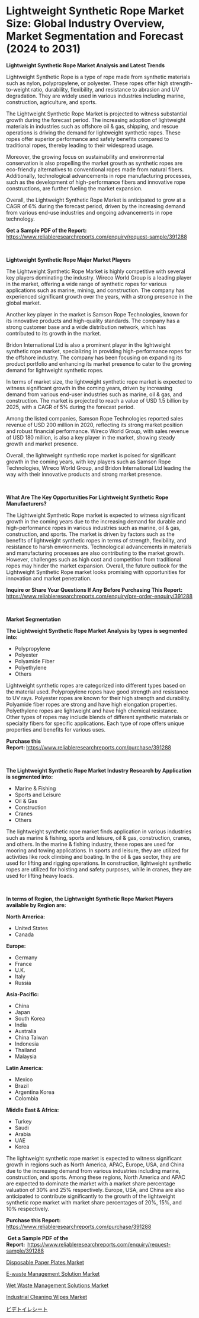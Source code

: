 <p><h1>Lightweight Synthetic Rope Market Size: Global Industry Overview, Market Segmentation and Forecast (2024 to 2031)</h1></p><p><strong>Lightweight Synthetic Rope Market Analysis and Latest Trends</strong></p>
<p><p>Lightweight Synthetic Rope is a type of rope made from synthetic materials such as nylon, polypropylene, or polyester. These ropes offer high strength-to-weight ratio, durability, flexibility, and resistance to abrasion and UV degradation. They are widely used in various industries including marine, construction, agriculture, and sports.</p><p>The Lightweight Synthetic Rope Market is projected to witness substantial growth during the forecast period. The increasing adoption of lightweight materials in industries such as offshore oil & gas, shipping, and rescue operations is driving the demand for lightweight synthetic ropes. These ropes offer superior performance and safety benefits compared to traditional ropes, thereby leading to their widespread usage.</p><p>Moreover, the growing focus on sustainability and environmental conservation is also propelling the market growth as synthetic ropes are eco-friendly alternatives to conventional ropes made from natural fibers. Additionally, technological advancements in rope manufacturing processes, such as the development of high-performance fibers and innovative rope constructions, are further fueling the market expansion.</p><p>Overall, the Lightweight Synthetic Rope Market is anticipated to grow at a CAGR of 6% during the forecast period, driven by the increasing demand from various end-use industries and ongoing advancements in rope technology.</p></p>
<p><strong>Get a Sample PDF of the Report:&nbsp;</strong> <a href="https://www.reliableresearchreports.com/enquiry/request-sample/391288">https://www.reliableresearchreports.com/enquiry/request-sample/391288</a></p>
<p>&nbsp;</p>
<p><strong>Lightweight Synthetic Rope Major Market Players</strong></p>
<p><p>The Lightweight Synthetic Rope Market is highly competitive with several key players dominating the industry. Wireco World Group is a leading player in the market, offering a wide range of synthetic ropes for various applications such as marine, mining, and construction. The company has experienced significant growth over the years, with a strong presence in the global market.</p><p>Another key player in the market is Samson Rope Technologies, known for its innovative products and high-quality standards. The company has a strong customer base and a wide distribution network, which has contributed to its growth in the market.</p><p>Bridon International Ltd is also a prominent player in the lightweight synthetic rope market, specializing in providing high-performance ropes for the offshore industry. The company has been focusing on expanding its product portfolio and enhancing its market presence to cater to the growing demand for lightweight synthetic ropes.</p><p>In terms of market size, the lightweight synthetic rope market is expected to witness significant growth in the coming years, driven by increasing demand from various end-user industries such as marine, oil & gas, and construction. The market is projected to reach a value of USD 1.5 billion by 2025, with a CAGR of 5% during the forecast period.</p><p>Among the listed companies, Samson Rope Technologies reported sales revenue of USD 200 million in 2020, reflecting its strong market position and robust financial performance. Wireco World Group, with sales revenue of USD 180 million, is also a key player in the market, showing steady growth and market presence.</p><p>Overall, the lightweight synthetic rope market is poised for significant growth in the coming years, with key players such as Samson Rope Technologies, Wireco World Group, and Bridon International Ltd leading the way with their innovative products and strong market presence.</p></p>
<p>&nbsp;</p>
<p><strong>What Are The Key Opportunities For Lightweight Synthetic Rope Manufacturers?</strong></p>
<p><p>The Lightweight Synthetic Rope market is expected to witness significant growth in the coming years due to the increasing demand for durable and high-performance ropes in various industries such as marine, oil & gas, construction, and sports. The market is driven by factors such as the benefits of lightweight synthetic ropes in terms of strength, flexibility, and resistance to harsh environments. Technological advancements in materials and manufacturing processes are also contributing to the market growth. However, challenges such as high cost and competition from traditional ropes may hinder the market expansion. Overall, the future outlook for the Lightweight Synthetic Rope market looks promising with opportunities for innovation and market penetration.</p></p>
<p><strong>Inquire or Share Your Questions If Any Before Purchasing This Report:</strong> <a href="https://www.reliableresearchreports.com/enquiry/pre-order-enquiry/391288">https://www.reliableresearchreports.com/enquiry/pre-order-enquiry/391288</a></p>
<p>&nbsp;</p>
<p><strong>Market Segmentation</strong></p>
<p><strong>The Lightweight Synthetic Rope Market Analysis by types is segmented into:</strong></p>
<p><ul><li>Polypropylene</li><li>Polyester</li><li>Polyamide Fiber</li><li>Polyethylene</li><li>Others</li></ul></p>
<p><p>Lightweight synthetic ropes are categorized into different types based on the material used. Polypropylene ropes have good strength and resistance to UV rays. Polyester ropes are known for their high strength and durability. Polyamide fiber ropes are strong and have high elongation properties. Polyethylene ropes are lightweight and have high chemical resistance. Other types of ropes may include blends of different synthetic materials or specialty fibers for specific applications. Each type of rope offers unique properties and benefits for various uses.</p></p>
<p><strong>Purchase this Report:&nbsp;</strong><a href="https://www.reliableresearchreports.com/purchase/391288">https://www.reliableresearchreports.com/purchase/391288</a></p>
<p>&nbsp;</p>
<p><strong>The Lightweight Synthetic Rope Market Industry Research by Application is segmented into:</strong></p>
<p><ul><li>Marine & Fishing</li><li>Sports and Leisure</li><li>Oil & Gas</li><li>Construction</li><li>Cranes</li><li>Others</li></ul></p>
<p><p>The lightweight synthetic rope market finds application in various industries such as marine & fishing, sports and leisure, oil & gas, construction, cranes, and others. In the marine & fishing industry, these ropes are used for mooring and towing applications. In sports and leisure, they are utilized for activities like rock climbing and boating. In the oil & gas sector, they are used for lifting and rigging operations. In construction, lightweight synthetic ropes are utilized for hoisting and safety purposes, while in cranes, they are used for lifting heavy loads.</p></p>
<p>&nbsp;</p>
<p><strong>In terms of Region, the Lightweight Synthetic Rope Market Players available by Region are:</strong></p>
<p>
    <p> <strong> North America: </strong>
        <ul>
            <li>United States</li>
            <li>Canada</li>
        </ul>
        </p> 
    <p> <strong> Europe: </strong>
        <ul>
            <li>Germany</li>
            <li>France</li>
            <li>U.K.</li>
            <li>Italy</li>
            <li>Russia</li>
        </ul>
        </p> 
    <p> <strong> Asia-Pacific: </strong>
        <ul>
            <li>China</li>
            <li>Japan</li>
            <li>South Korea</li>
            <li>India</li>
            <li>Australia</li>
            <li>China Taiwan</li>
            <li>Indonesia</li>
            <li>Thailand</li>
            <li>Malaysia</li>
        </ul>
        </p> 
    <p> <strong> Latin America: </strong>
        <ul>
            <li>Mexico</li>
            <li>Brazil</li>
            <li>Argentina Korea</li>
            <li>Colombia</li>
        </ul>
        </p> 
    <p> <strong> Middle East & Africa: </strong>
        <ul>
            <li>Turkey</li>
            <li>Saudi</li>
            <li>Arabia</li>
            <li>UAE</li>
            <li>Korea</li>
        </ul>
    </p>
    </p>
<p><p>The lightweight synthetic rope market is expected to witness significant growth in regions such as North America, APAC, Europe, USA, and China due to the increasing demand from various industries including marine, construction, and sports. Among these regions, North America and APAC are expected to dominate the market with a market share percentage valuation of 30% and 25% respectively. Europe, USA, and China are also anticipated to contribute significantly to the growth of the lightweight synthetic rope market with market share percentages of 20%, 15%, and 10% respectively.</p></p>
<p><strong>Purchase this Report: </strong><a href="https://www.reliableresearchreports.com/purchase/391288">https://www.reliableresearchreports.com/purchase/391288</a></p>
<p>&nbsp;<strong>Get a Sample PDF of the Report:&nbsp;&nbsp;</strong><a href="https://www.reliableresearchreports.com/enquiry/request-sample/391288">https://www.reliableresearchreports.com/enquiry/request-sample/391288</a></p>
<p><strong></strong></p>
<p><p><a href="https://view.publitas.com/reportprime-1/disposable-paper-plates-market-research-report-reveals-the-latest-trends-and-opportunities-of-this-market-for-period-from-2024-2031/">Disposable Paper Plates Market</a></p><p><a href="https://full-wildebeest-80b.notion.site/E-waste-Management-Solution-Market-Offers-Provide-Insightful-Data-for-the-Time-Period-from-2024-to-2-b3f913e9b76e4815be08f900c548bfee">E-waste Management Solution Market</a></p><p><a href="https://pretty-mail-caf.notion.site/Wet-Waste-Management-Solutions-Market-Research-Report-Provides-thorough-Industry-Overview-which-off-df0d8d7066104846af1db6a815527271">Wet Waste Management Solutions Market</a></p><p><a href="https://view.publitas.com/reportprime-1/industrial-cleaning-wipes-market-insights-market-players-and-forecast-till-2031/">Industrial Cleaning Wipes Market</a></p><p><a href="https://medium.com/@noreneward2023/%E3%83%93%E3%83%87%E3%83%83%E3%83%88%E4%BE%BF%E5%BA%A7%E5%B8%82%E5%A0%B4-2031%E5%B9%B4%E3%81%BE%E3%81%A7%E3%81%AE%E3%83%88%E3%83%AC%E3%83%B3%E3%83%89-%E4%BA%88%E6%B8%AC-%E7%AB%B6%E4%BA%89%E5%88%86%E6%9E%90-29464e1b8df2">ビデトイレシート</a></p></p>